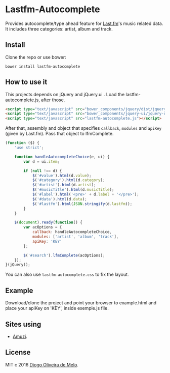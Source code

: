 Lastfm-Autocomplete
===================

Provides autocomplete/type ahead feature for [Last.fm](https://last.fm)'s music
related data. It includes three categories: artist, album and track.

Install
-------

Clone the repo or use bower:

    bower install lastfm-autocomplete

How to use it
-------------

This projects depends on jQuery and jQuery.ui . Load the lastfm-autocomplete.js,
after those. 

```html
<script type="text/javascript" src="bower_components/jquery/dist/jquery.js"></script>
<script type="text/javascript" src="bower_components/jquery-ui/jquery-ui.js"></script>
<script type="text/javascript" src="lastfm-autocomplete.js"></script>
```

After that, assembly and object that specifies `callback`, `modules` and
`apiKey` (given by Last.fm). Pass that object to lfmComplete.

```js
(function ($) {
    'use strict';

    function handleAutocompleteChoice(e, ui) {
        var d = ui.item;

        if (null !== d) {
            $('#value').html(d.value);
            $('#category').html(d.category);
            $('#artist').html(d.artist);
            $('#musicTitle').html(d.musicTitle);
            $('#label').html('<pre>' + d.label + '</pre>');
            $('#data').html(d.data);
            $('#lastfm').html(JSON.stringify(d.lastfm));
        }
    }

    $(document).ready(function() {
        var acOptions = {
            callback: handleAutocompleteChoice,
            modules: ['artist', 'album', 'track'],
            apiKey: 'KEY'
        };

        $('#search').lfmComplete(acOptions);
    });
}(jQuery));
```

You can also use `lastfm-autocomplete.css` to fix the layout.

Example
-------

Download/clone the project and point your browser to example.html and place
your apiKey on 'KEY', inside exemple.js file.

Sites using
-----------

- [Amuzi](http://amuzi.me).

License
-------

MIT c 2016 [Diogo Oliveira de Melo](http://diogomelo.net).
